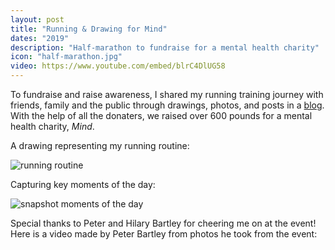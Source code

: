 ```yaml
---
layout: post
title: "Running & Drawing for Mind"
dates: "2019"
description: "Half-marathon to fundraise for a mental health charity"
icon: "half-marathon.jpg"
video: https://www.youtube.com/embed/blrC4DlUG58
---
```


To fundraise and raise awareness, I shared my running training journey with friends, family and the public through drawings, photos, and posts in a [blog][fb-running-page]. With the help of all the donaters, we raised over 600 pounds for a mental health charity, _Mind_.

A drawing representing my running routine:

![running routine]({{site.url}}/assets/pages/half-marathon-comic-running-routine.jpg)

Capturing key moments of the day:

![snapshot moments of the day]({{site.url}}/assets/pages/half-marathon-comic-snapshot.png)

Special thanks to Peter and Hilary Bartley for cheering me on at the event! Here is a video made by Peter Bartley from photos he took from the event:

[fb-running-page]: https://www.facebook.com/gracerunningformind/
